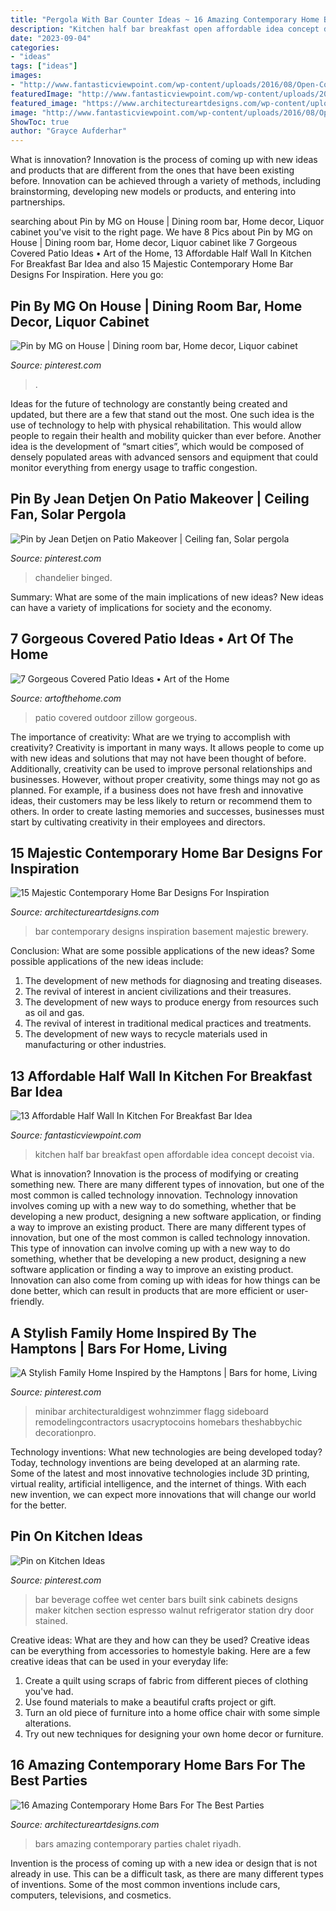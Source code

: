 ```yaml
---
title: "Pergola With Bar Counter Ideas ~ 16 Amazing Contemporary Home Bars For The Best Parties"
description: "Kitchen half bar breakfast open affordable idea concept decoist via"
date: "2023-09-04"
categories:
- "ideas"
tags: ["ideas"]
images:
- "http://www.fantasticviewpoint.com/wp-content/uploads/2016/08/Open-Concept-Kitchen-with-Half-Wall-Ideas-634x845.jpg"
featuredImage: "http://www.fantasticviewpoint.com/wp-content/uploads/2016/08/Open-Concept-Kitchen-with-Half-Wall-Ideas-634x845.jpg"
featured_image: "https://www.architectureartdesigns.com/wp-content/uploads/2014/11/15-Majestic-Contemporary-Home-Bar-Designs-For-Inspiration-10-630x945.jpg"
image: "http://www.fantasticviewpoint.com/wp-content/uploads/2016/08/Open-Concept-Kitchen-with-Half-Wall-Ideas-634x845.jpg"
ShowToc: true
author: "Grayce Aufderhar"
---
```



What is innovation?
Innovation is the process of coming up with new ideas and products that are different from the ones that have been existing before. Innovation can be achieved through a variety of methods, including brainstorming, developing new models or products, and entering into partnerships.

	

		
searching about Pin by MG on House | Dining room bar, Home decor, Liquor cabinet you've visit to the right page. We have 8 Pics about Pin by MG on House | Dining room bar, Home decor, Liquor cabinet like 7 Gorgeous Covered Patio Ideas • Art of the Home, 13 Affordable Half Wall In Kitchen For Breakfast Bar Idea and also 15 Majestic Contemporary Home Bar Designs For Inspiration. Here you go:
		
    
## Pin By MG On House | Dining Room Bar, Home Decor, Liquor Cabinet

<img loading=lazy src="https://i.pinimg.com/736x/1a/4e/29/1a4e290efcc9e3efb0d9b486a408289a.jpg" onerror="this.onerror=null;this.src='https://tse1.mm.bing.net/th?id=OIP.fVZG0sqai8KWnxKYeTb3_AHaJ3&amp;pid=15.1';" alt="Pin by MG on House | Dining room bar, Home decor, Liquor cabinet">

_Source: pinterest.com_

>. 

	

Ideas for the future of technology are constantly being created and updated, but there are a few that stand out the most. One such idea is the use of technology to help with physical rehabilitation. This would allow people to regain their health and mobility quicker than ever before. Another idea is the development of “smart cities”, which would be composed of densely populated areas with advanced sensors and equipment that could monitor everything from energy usage to traffic congestion.

    
## Pin By Jean Detjen On Patio Makeover | Ceiling Fan, Solar Pergola

<img loading=lazy src="https://i.pinimg.com/736x/f6/51/88/f651880bb9f35fb83883790d62938366--outdoor-ceiling-fans-austin-tx.jpg" onerror="this.onerror=null;this.src='https://tse2.mm.bing.net/th?id=OIP.M02r-iFFqYFouV3AYNTcAQHaJ3&amp;pid=15.1';" alt="Pin by Jean Detjen on Patio Makeover | Ceiling fan, Solar pergola">

_Source: pinterest.com_

>chandelier binged. 

	

Summary: What are some of the main implications of new ideas?
New ideas can have a variety of implications for society and the economy.

    
## 7 Gorgeous Covered Patio Ideas • Art Of The Home

<img loading=lazy src="https://www.artofthehome.com/wp-content/uploads/2017/04/02-Outdoor-Covered-Patio-Ideas.jpg" onerror="this.onerror=null;this.src='https://tse3.mm.bing.net/th?id=OIP.SdXMi1I9a_JcB2e-G7aUiwHaLB&amp;pid=15.1';" alt="7 Gorgeous Covered Patio Ideas • Art of the Home">

_Source: artofthehome.com_

>patio covered outdoor zillow gorgeous. 

	

The importance of creativity: What are we trying to accomplish with creativity?
Creativity is important in many ways. It allows people to come up with new ideas and solutions that may not have been thought of before. Additionally, creativity can be used to improve personal relationships and businesses. However, without proper creativity, some things may not go as planned. For example, if a business does not have fresh and innovative ideas, their customers may be less likely to return or recommend them to others. In order to create lasting memories and successes, businesses must start by cultivating creativity in their employees and directors.

    
## 15 Majestic Contemporary Home Bar Designs For Inspiration

<img loading=lazy src="https://www.architectureartdesigns.com/wp-content/uploads/2014/11/15-Majestic-Contemporary-Home-Bar-Designs-For-Inspiration-10-630x945.jpg" onerror="this.onerror=null;this.src='https://tse4.mm.bing.net/th?id=OIP.H5fukvtBD9bp4EbZJ0KjSQHaLH&amp;pid=15.1';" alt="15 Majestic Contemporary Home Bar Designs For Inspiration">

_Source: architectureartdesigns.com_

>bar contemporary designs inspiration basement majestic brewery. 

	

Conclusion: What are some possible applications of the new ideas?
Some possible applications of the new ideas include:
1. The development of new methods for diagnosing and treating diseases. 
2. The revival of interest in ancient civilizations and their treasures. 
3. The development of new ways to produce energy from resources such as oil and gas. 
4. The revival of interest in traditional medical practices and treatments. 
5. The development of new ways to recycle materials used in manufacturing or other industries.

    
## 13 Affordable Half Wall In Kitchen For Breakfast Bar Idea

<img loading=lazy src="http://www.fantasticviewpoint.com/wp-content/uploads/2016/08/Open-Concept-Kitchen-with-Half-Wall-Ideas-634x845.jpg" onerror="this.onerror=null;this.src='https://tse4.mm.bing.net/th?id=OIP.4VBT8amXHqN7sy9CPGzvrQHaJ3&amp;pid=15.1';" alt="13 Affordable Half Wall In Kitchen For Breakfast Bar Idea">

_Source: fantasticviewpoint.com_

>kitchen half bar breakfast open affordable idea concept decoist via. 

	

What is innovation?
Innovation is the process of modifying or creating something new. There are many different types of innovation, but one of the most common is called technology innovation. Technology innovation involves coming up with a new way to do something, whether that be developing a new product, designing a new software application, or finding a way to improve an existing product.
There are many different types of innovation, but one of the most common is called technology innovation. This type of innovation can involve coming up with a new way to do something, whether that be developing a new product, designing a new software application or finding a way to improve an existing product. Innovation can also come from coming up with ideas for how things can be done better, which can result in products that are more efficient or user-friendly.

    
## A Stylish Family Home Inspired By The Hamptons | Bars For Home, Living

<img loading=lazy src="https://i.pinimg.com/736x/b9/39/dd/b939dddcda4eb9add2c3769742593c61.jpg" onerror="this.onerror=null;this.src='https://tse4.mm.bing.net/th?id=OIP.DYpUB0CfL7hY8tTzDiabmwHaLH&amp;pid=15.1';" alt="A Stylish Family Home Inspired by the Hamptons | Bars for home, Living">

_Source: pinterest.com_

>minibar architecturaldigest wohnzimmer flagg sideboard remodelingcontractors usacryptocoins homebars theshabbychic decorationpro. 

	

Technology inventions: What new technologies are being developed today?
Today, technology inventions are being developed at an alarming rate. Some of the latest and most innovative technologies include 3D printing, virtual reality, artificial intelligence, and the internet of things. With each new invention, we can expect more innovations that will change our world for the better.

    
## Pin On Kitchen Ideas

<img loading=lazy src="https://i.pinimg.com/736x/ca/b2/e0/cab2e08ffa8d716dd28ca3974a82bcd4--wet-bar-designs-beverage-bars.jpg" onerror="this.onerror=null;this.src='https://tse3.mm.bing.net/th?id=OIP.DFqWNTi6oZ5KrYV53Mk6IwHaJ3&amp;pid=15.1';" alt="Pin on Kitchen Ideas">

_Source: pinterest.com_

>bar beverage coffee wet center bars built sink cabinets designs maker kitchen section espresso walnut refrigerator station dry door stained. 

	

Creative ideas: What are they and how can they be used?
Creative ideas can be everything from accessories to homestyle baking. Here are a few creative ideas that can be used in your everyday life: 
1. Create a quilt using scraps of fabric from different pieces of clothing you've had.
2. Use found materials to make a beautiful crafts project or gift.
3. Turn an old piece of furniture into a home office chair with some simple alterations.
4. Try out new techniques for designing your own home decor or furniture.

    
## 16 Amazing Contemporary Home Bars For The Best Parties

<img loading=lazy src="https://www.architectureartdesigns.com/wp-content/uploads/2015/04/16-Amazing-Contemporary-Home-Bars-For-The-Best-Parties-13-630x841.jpg" onerror="this.onerror=null;this.src='https://tse2.mm.bing.net/th?id=OIP.laPaSekM_B6bHTFdiKkm6AHaJ4&amp;pid=15.1';" alt="16 Amazing Contemporary Home Bars For The Best Parties">

_Source: architectureartdesigns.com_

>bars amazing contemporary parties chalet riyadh. 

	

Invention is the process of coming up with a new idea or design that is not already in use. This can be a difficult task, as there are many different types of inventions. Some of the most common inventions include cars, computers, televisions, and cosmetics.

